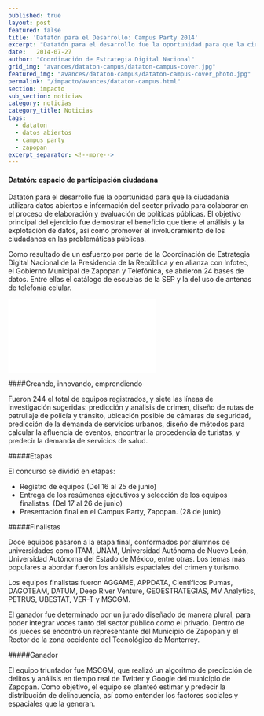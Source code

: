 ```yaml
---
published: true
layout: post
featured: false
title: 'Datatón para el Desarrollo: Campus Party 2014'
excerpt: "Datatón para el desarrollo fue la oportunidad para que la ciudadanía utilizara datos abiertos e información del sector privado para colaborar en el proceso de elaboración y evaluación de políticas públicas."
date:   2014-07-27
author: "Coordinación de Estrategia Digital Nacional"
grid_img: "avances/dataton-campus/dataton-campus-cover.jpg"
featured_img: "avances/dataton-campus/dataton-campus-cover_photo.jpg"
permalink: "/impacto/avances/dataton-campus.html"
section: impacto
sub_section: noticias
category: noticias
category_title: Noticias
tags:
  - dataton
  - datos abiertos
  - campus party
  - zapopan
excerpt_separator: <!--more-->
---
```


#### Datatón: espacio de participación ciudadana

Datatón para el desarrollo fue la oportunidad para que la ciudadanía utilizara datos abiertos e información del sector privado para colaborar en el proceso de elaboración y evaluación de políticas públicas. El objetivo principal del ejercicio fue demostrar el beneficio que tiene el análisis y la explotación de datos, así como promover el involucramiento de los ciudadanos en las problemáticas públicas.

<!--more-->

Como resultado de un esfuerzo por parte de la Coordinación de Estrategia Digital Nacional de la Presidencia de la República y en alianza con Infotec, el Gobierno Municipal de Zapopan y Telefónica, se abrieron 24 bases de datos. Entre ellas el catálogo de escuelas de la SEP y la del uso de antenas de telefonía celular.

<div class="video">
  <iframe src="//www.youtube.com/embed/tuHpInsVNsU?rel=0&amp;controls=0&amp;showinfo=0" frameborder="0" allowfullscreen></iframe>
</div>

####Creando, innovando, emprendiendo

Fueron 244 el total de equipos registrados, y siete las líneas de investigación sugeridas: predicción y análisis de crimen, diseño de rutas de patrullaje de policía y tránsito, ubicación posible de cámaras de seguridad, predicción de la demanda de servicios urbanos, diseño de métodos para calcular la afluencia de eventos, encontrar la procedencia de turistas, y predecir la demanda de servicios de salud.

#####Etapas

El concurso se dividió en etapas:

* Registro de equipos (Del 16 al 25 de junio)
* Entrega de los resúmenes ejecutivos y selección de los equipos finalistas. (Del 17 al 26 de junio)
* Presentación final en el Campus Party, Zapopan. (28 de junio)

#####Finalistas

Doce equipos pasaron a la etapa final, conformados por alumnos de universidades como ITAM, UNAM, Universidad Autónoma de Nuevo León, Universidad Autónoma del Estado de México, entre otras. Los temas más populares a abordar fueron los análisis espaciales del crimen y turismo.

Los equipos finalistas fueron AGGAME, APPDATA, Científicos Pumas, DAGOTEAM, DATUM, Deep River Venture, GEOESTRATEGIAS, MV Analytics, PETRUS, UBESTAT, VER-T y MSCGM.

El ganador fue determinado por un jurado diseñado de manera plural, para poder integrar voces tanto del sector público como el privado. Dentro de los jueces se encontró un representante del Municipio de Zapopan y el Rector de la zona occidente del Tecnológico de Monterrey.

#####Ganador

El equipo triunfador fue MSCGM, que realizó un algoritmo de predicción de delitos y análisis en tiempo real de Twitter y Google del municipio de Zapopan. Como objetivo, el equipo se planteó estimar y predecir la distribución de delincuencia, así como entender los factores sociales y espaciales que la generan.
